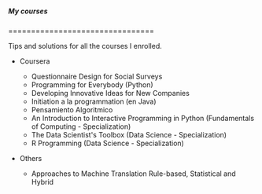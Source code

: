 ##### My courses
================================

Tips and solutions for all the courses I enrolled.
* Coursera
	* Questionnaire Design for Social Surveys
	* Programming for Everybody (Python)
	* Developing Innovative Ideas for New Companies
	* Initiation a la programmation (en Java)
	* Pensamiento Algoritmico
	* An Introduction to Interactive Programming in Python (Fundamentals of Computing - Specialization)
	* The Data Scientist's Toolbox (Data Science - Specialization)
	* R Programming (Data Science - Specialization)

* Others
	* Approaches to Machine Translation Rule-based, Statistical and Hybrid